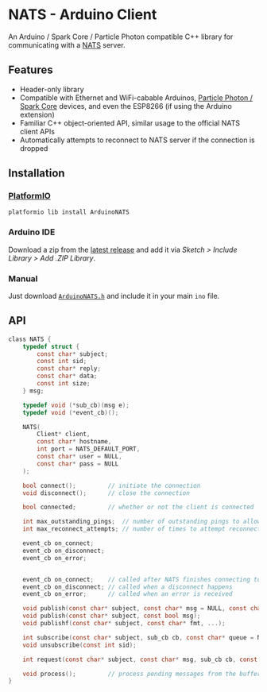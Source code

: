 # NATS - Arduino Client
An Arduino / Spark Core / Particle Photon compatible C++ library for
communicating with a [NATS](http://nats.io) server.

## Features
* Header-only library
* Compatible with Ethernet and WiFi-cabable Arduinos, [Particle Photon / Spark
Core](https://www.particle.io/) devices, and even the ESP8266 (if using the
Arduino extension)
* Familiar C++ object-oriented API, similar usage to the official NATS client
APIs
* Automatically attempts to reconnect to NATS server if the connection is dropped

## Installation
### [PlatformIO](http://platformio.org/)
`platformio lib install ArduinoNATS`

### Arduino IDE
Download a zip from the [latest release](https://github.com/joshglendenning/arduino-nats/releases/latest) and add it
via _Sketch > Include Library > Add .ZIP Library_.

### Manual
Just download [`ArduinoNATS.h`](https://raw.githubusercontent.com/joshglendenning/arduino-nats/master/ArduinoNATS.h) and include it in your main `ino` file.

## API
```c
class NATS {
	typedef struct {
		const char* subject;
		const int sid;
		const char* reply;
		const char* data;
		const int size;
	} msg;

	typedef void (*sub_cb)(msg e);
	typedef void (*event_cb)();

	NATS(
		Client* client,
		const char* hostname,
		int port = NATS_DEFAULT_PORT,
		const char* user = NULL,
		const char* pass = NULL
	);

	bool connect();			// initiate the connection
	void disconnect();      // close the connection

	bool connected;			// whether or not the client is connected

	int max_outstanding_pings;	// number of outstanding pings to allow before considering the connection closed (default 3)
	int max_reconnect_attempts; // number of times to attempt reconnects, -1 means no maximum (default -1)

	event_cb on_connect;
	event_cb on_disconnect;
	event_cb on_error;


	event_cb on_connect;    // called after NATS finishes connecting to server
	event_cb on_disconnect; // called when a disconnect happens
	event_cb on_error;		// called when an error is received

	void publish(const char* subject, const char* msg = NULL, const char* replyto = NULL);
	void publish(const char* subject, const bool msg);
	void publishf(const char* subject, const char* fmt, ...);

	int subscribe(const char* subject, sub_cb cb, const char* queue = NULL, const int max_wanted = 0);
	void unsubscribe(const int sid);

	int request(const char* subject, const char* msg, sub_cb cb, const int max_wanted = 1);

	void process();			// process pending messages from the buffer, must be called regularly in loop()
}
```
